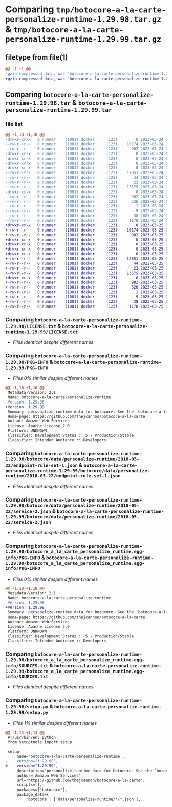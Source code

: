 # Comparing `tmp/botocore-a-la-carte-personalize-runtime-1.29.98.tar.gz` & `tmp/botocore-a-la-carte-personalize-runtime-1.29.99.tar.gz`

## filetype from file(1)

```diff
@@ -1 +1 @@
-gzip compressed data, was "botocore-a-la-carte-personalize-runtime-1.29.98.tar", last modified: Fri Mar 24 01:24:32 2023, max compression
+gzip compressed data, was "botocore-a-la-carte-personalize-runtime-1.29.99.tar", last modified: Sat Mar 25 01:22:57 2023, max compression
```

## Comparing `botocore-a-la-carte-personalize-runtime-1.29.98.tar` & `botocore-a-la-carte-personalize-runtime-1.29.99.tar`

### file list

```diff
@@ -1,18 +1,18 @@
-drwxr-xr-x   0 runner    (1001) docker     (123)        0 2023-03-24 01:24:32.010065 botocore-a-la-carte-personalize-runtime-1.29.98/
--rw-r--r--   0 runner    (1001) docker     (123)    10174 2023-03-24 01:24:31.000000 botocore-a-la-carte-personalize-runtime-1.29.98/LICENSE.txt
--rw-r--r--   0 runner    (1001) docker     (123)      982 2023-03-24 01:24:32.010065 botocore-a-la-carte-personalize-runtime-1.29.98/PKG-INFO
-drwxr-xr-x   0 runner    (1001) docker     (123)        0 2023-03-24 01:24:32.010065 botocore-a-la-carte-personalize-runtime-1.29.98/botocore/
-drwxr-xr-x   0 runner    (1001) docker     (123)        0 2023-03-24 01:24:32.010065 botocore-a-la-carte-personalize-runtime-1.29.98/botocore/data/
-drwxr-xr-x   0 runner    (1001) docker     (123)        0 2023-03-24 01:24:32.010065 botocore-a-la-carte-personalize-runtime-1.29.98/botocore/data/personalize-runtime/
-drwxr-xr-x   0 runner    (1001) docker     (123)        0 2023-03-24 01:24:32.010065 botocore-a-la-carte-personalize-runtime-1.29.98/botocore/data/personalize-runtime/2018-05-22/
--rw-r--r--   0 runner    (1001) docker     (123)    12851 2023-03-24 01:23:57.000000 botocore-a-la-carte-personalize-runtime-1.29.98/botocore/data/personalize-runtime/2018-05-22/endpoint-rule-set-1.json
--rw-r--r--   0 runner    (1001) docker     (123)       44 2023-03-24 01:23:57.000000 botocore-a-la-carte-personalize-runtime-1.29.98/botocore/data/personalize-runtime/2018-05-22/examples-1.json
--rw-r--r--   0 runner    (1001) docker     (123)       23 2023-03-24 01:23:57.000000 botocore-a-la-carte-personalize-runtime-1.29.98/botocore/data/personalize-runtime/2018-05-22/paginators-1.json
--rw-r--r--   0 runner    (1001) docker     (123)    13575 2023-03-24 01:23:57.000000 botocore-a-la-carte-personalize-runtime-1.29.98/botocore/data/personalize-runtime/2018-05-22/service-2.json
-drwxr-xr-x   0 runner    (1001) docker     (123)        0 2023-03-24 01:24:32.010065 botocore-a-la-carte-personalize-runtime-1.29.98/botocore_a_la_carte_personalize_runtime.egg-info/
--rw-r--r--   0 runner    (1001) docker     (123)      982 2023-03-24 01:24:31.000000 botocore-a-la-carte-personalize-runtime-1.29.98/botocore_a_la_carte_personalize_runtime.egg-info/PKG-INFO
--rw-r--r--   0 runner    (1001) docker     (123)      526 2023-03-24 01:24:31.000000 botocore-a-la-carte-personalize-runtime-1.29.98/botocore_a_la_carte_personalize_runtime.egg-info/SOURCES.txt
--rw-r--r--   0 runner    (1001) docker     (123)        1 2023-03-24 01:24:31.000000 botocore-a-la-carte-personalize-runtime-1.29.98/botocore_a_la_carte_personalize_runtime.egg-info/dependency_links.txt
--rw-r--r--   0 runner    (1001) docker     (123)        9 2023-03-24 01:24:31.000000 botocore-a-la-carte-personalize-runtime-1.29.98/botocore_a_la_carte_personalize_runtime.egg-info/top_level.txt
--rw-r--r--   0 runner    (1001) docker     (123)       38 2023-03-24 01:24:32.010065 botocore-a-la-carte-personalize-runtime-1.29.98/setup.cfg
--rw-r--r--   0 runner    (1001) docker     (123)     1178 2023-03-24 01:24:31.000000 botocore-a-la-carte-personalize-runtime-1.29.98/setup.py
+drwxr-xr-x   0 runner    (1001) docker     (123)        0 2023-03-25 01:22:57.544437 botocore-a-la-carte-personalize-runtime-1.29.99/
+-rw-r--r--   0 runner    (1001) docker     (123)    10174 2023-03-25 01:22:57.000000 botocore-a-la-carte-personalize-runtime-1.29.99/LICENSE.txt
+-rw-r--r--   0 runner    (1001) docker     (123)      982 2023-03-25 01:22:57.544437 botocore-a-la-carte-personalize-runtime-1.29.99/PKG-INFO
+drwxr-xr-x   0 runner    (1001) docker     (123)        0 2023-03-25 01:22:57.540436 botocore-a-la-carte-personalize-runtime-1.29.99/botocore/
+drwxr-xr-x   0 runner    (1001) docker     (123)        0 2023-03-25 01:22:57.540436 botocore-a-la-carte-personalize-runtime-1.29.99/botocore/data/
+drwxr-xr-x   0 runner    (1001) docker     (123)        0 2023-03-25 01:22:57.540436 botocore-a-la-carte-personalize-runtime-1.29.99/botocore/data/personalize-runtime/
+drwxr-xr-x   0 runner    (1001) docker     (123)        0 2023-03-25 01:22:57.544437 botocore-a-la-carte-personalize-runtime-1.29.99/botocore/data/personalize-runtime/2018-05-22/
+-rw-r--r--   0 runner    (1001) docker     (123)    12851 2023-03-25 01:22:12.000000 botocore-a-la-carte-personalize-runtime-1.29.99/botocore/data/personalize-runtime/2018-05-22/endpoint-rule-set-1.json
+-rw-r--r--   0 runner    (1001) docker     (123)       44 2023-03-25 01:22:12.000000 botocore-a-la-carte-personalize-runtime-1.29.99/botocore/data/personalize-runtime/2018-05-22/examples-1.json
+-rw-r--r--   0 runner    (1001) docker     (123)       23 2023-03-25 01:22:12.000000 botocore-a-la-carte-personalize-runtime-1.29.99/botocore/data/personalize-runtime/2018-05-22/paginators-1.json
+-rw-r--r--   0 runner    (1001) docker     (123)    13575 2023-03-25 01:22:12.000000 botocore-a-la-carte-personalize-runtime-1.29.99/botocore/data/personalize-runtime/2018-05-22/service-2.json
+drwxr-xr-x   0 runner    (1001) docker     (123)        0 2023-03-25 01:22:57.544437 botocore-a-la-carte-personalize-runtime-1.29.99/botocore_a_la_carte_personalize_runtime.egg-info/
+-rw-r--r--   0 runner    (1001) docker     (123)      982 2023-03-25 01:22:57.000000 botocore-a-la-carte-personalize-runtime-1.29.99/botocore_a_la_carte_personalize_runtime.egg-info/PKG-INFO
+-rw-r--r--   0 runner    (1001) docker     (123)      526 2023-03-25 01:22:57.000000 botocore-a-la-carte-personalize-runtime-1.29.99/botocore_a_la_carte_personalize_runtime.egg-info/SOURCES.txt
+-rw-r--r--   0 runner    (1001) docker     (123)        1 2023-03-25 01:22:57.000000 botocore-a-la-carte-personalize-runtime-1.29.99/botocore_a_la_carte_personalize_runtime.egg-info/dependency_links.txt
+-rw-r--r--   0 runner    (1001) docker     (123)        9 2023-03-25 01:22:57.000000 botocore-a-la-carte-personalize-runtime-1.29.99/botocore_a_la_carte_personalize_runtime.egg-info/top_level.txt
+-rw-r--r--   0 runner    (1001) docker     (123)       38 2023-03-25 01:22:57.544437 botocore-a-la-carte-personalize-runtime-1.29.99/setup.cfg
+-rw-r--r--   0 runner    (1001) docker     (123)     1178 2023-03-25 01:22:57.000000 botocore-a-la-carte-personalize-runtime-1.29.99/setup.py
```

### Comparing `botocore-a-la-carte-personalize-runtime-1.29.98/LICENSE.txt` & `botocore-a-la-carte-personalize-runtime-1.29.99/LICENSE.txt`

 * *Files identical despite different names*

### Comparing `botocore-a-la-carte-personalize-runtime-1.29.98/PKG-INFO` & `botocore-a-la-carte-personalize-runtime-1.29.99/PKG-INFO`

 * *Files 0% similar despite different names*

```diff
@@ -1,10 +1,10 @@
 Metadata-Version: 2.1
 Name: botocore-a-la-carte-personalize-runtime
-Version: 1.29.98
+Version: 1.29.99
 Summary: personalize-runtime data for botocore. See the `botocore-a-la-carte` package for more info.
 Home-page: https://github.com/thejcannon/botocore-a-la-carte
 Author: Amazon Web Services
 License: Apache License 2.0
 Platform: UNKNOWN
 Classifier: Development Status :: 5 - Production/Stable
 Classifier: Intended Audience :: Developers
```

### Comparing `botocore-a-la-carte-personalize-runtime-1.29.98/botocore/data/personalize-runtime/2018-05-22/endpoint-rule-set-1.json` & `botocore-a-la-carte-personalize-runtime-1.29.99/botocore/data/personalize-runtime/2018-05-22/endpoint-rule-set-1.json`

 * *Files identical despite different names*

### Comparing `botocore-a-la-carte-personalize-runtime-1.29.98/botocore/data/personalize-runtime/2018-05-22/service-2.json` & `botocore-a-la-carte-personalize-runtime-1.29.99/botocore/data/personalize-runtime/2018-05-22/service-2.json`

 * *Files identical despite different names*

### Comparing `botocore-a-la-carte-personalize-runtime-1.29.98/botocore_a_la_carte_personalize_runtime.egg-info/PKG-INFO` & `botocore-a-la-carte-personalize-runtime-1.29.99/botocore_a_la_carte_personalize_runtime.egg-info/PKG-INFO`

 * *Files 0% similar despite different names*

```diff
@@ -1,10 +1,10 @@
 Metadata-Version: 2.1
 Name: botocore-a-la-carte-personalize-runtime
-Version: 1.29.98
+Version: 1.29.99
 Summary: personalize-runtime data for botocore. See the `botocore-a-la-carte` package for more info.
 Home-page: https://github.com/thejcannon/botocore-a-la-carte
 Author: Amazon Web Services
 License: Apache License 2.0
 Platform: UNKNOWN
 Classifier: Development Status :: 5 - Production/Stable
 Classifier: Intended Audience :: Developers
```

### Comparing `botocore-a-la-carte-personalize-runtime-1.29.98/botocore_a_la_carte_personalize_runtime.egg-info/SOURCES.txt` & `botocore-a-la-carte-personalize-runtime-1.29.99/botocore_a_la_carte_personalize_runtime.egg-info/SOURCES.txt`

 * *Files identical despite different names*

### Comparing `botocore-a-la-carte-personalize-runtime-1.29.98/setup.py` & `botocore-a-la-carte-personalize-runtime-1.29.99/setup.py`

 * *Files 1% similar despite different names*

```diff
@@ -1,13 +1,13 @@
 #!/usr/bin/env python
 from setuptools import setup
 
 setup(
     name='botocore-a-la-carte-personalize-runtime',
-    version="1.29.98",
+    version="1.29.99",
     description='personalize-runtime data for botocore. See the `botocore-a-la-carte` package for more info.',
     author='Amazon Web Services',
     url='https://github.com/thejcannon/botocore-a-la-carte',
     scripts=[],
     packages=["botocore"],
     package_data={
         'botocore': ['data/personalize-runtime/*/*.json'],
```

